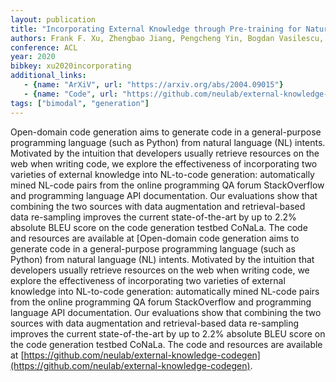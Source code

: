 ```yaml
---
layout: publication
title: "Incorporating External Knowledge through Pre-training for Natural Language to Code Generation"
authors: Frank F. Xu, Zhengbao Jiang, Pengcheng Yin, Bogdan Vasilescu, Graham Neubig
conference: ACL
year: 2020
bibkey: xu2020incorporating
additional_links:
   - {name: "ArXiV", url: "https://arxiv.org/abs/2004.09015"}
   - {name: "Code", url: "https://github.com/neulab/external-knowledge-codegen"}
tags: ["bimodal", "generation"]
---
```

Open-domain code generation aims to generate code in a general-purpose programming language (such as Python) from natural language (NL) intents. Motivated by the intuition that developers usually retrieve resources on the web when writing code, we explore the effectiveness of incorporating two varieties of external knowledge into NL-to-code generation: automatically mined NL-code pairs from the online programming QA forum StackOverflow and programming language API documentation. Our evaluations show that combining the two sources with data augmentation and retrieval-based data re-sampling improves the current state-of-the-art by up to 2.2% absolute BLEU score on the code generation testbed CoNaLa. The code and resources are available at [Open-domain code generation aims to generate code in a general-purpose programming language (such as Python) from natural language (NL) intents. Motivated by the intuition that developers usually retrieve resources on the web when writing code, we explore the effectiveness of incorporating two varieties of external knowledge into NL-to-code generation: automatically mined NL-code pairs from the online programming QA forum StackOverflow and programming language API documentation. Our evaluations show that combining the two sources with data augmentation and retrieval-based data re-sampling improves the current state-of-the-art by up to 2.2% absolute BLEU score on the code generation testbed CoNaLa. The code and resources are available at [https://github.com/neulab/external-knowledge-codegen](https://github.com/neulab/external-knowledge-codegen).
